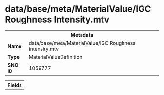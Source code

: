 <h1>data/base/meta/MaterialValue/IGC Roughness Intensity.mtv</h1><table><tr><th colspan="100%">Metadata</th></tr><tr><td><b>Name</b></td><td>data/base/meta/MaterialValue/IGC Roughness Intensity.mtv</td></tr><tr><td><b>Type</b></td><td>MaterialValueDefinition</td></tr><tr><td><b>SNO ID</b></td><td>1059777</td></tr></table>

<table><tr><th colspan="100%">Fields</th></tr></table>

